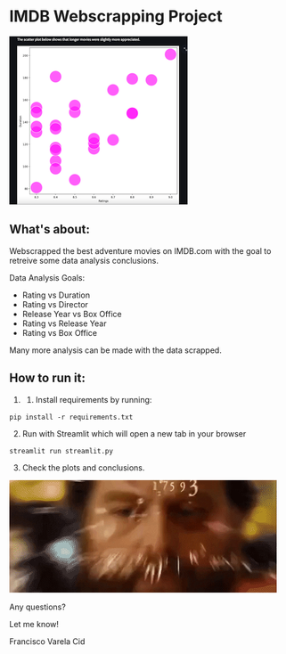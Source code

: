 # IMDB Webscrapping Project

![plot image](./images/imdb_analysis.png)

## What's about: 
Webscrapped the best adventure movies on IMDB.com with the goal to retreive some data analysis conclusions.

Data Analysis Goals:
- Rating vs Duration
- Rating vs Director
- Release Year vs Box Office
- Rating vs Release Year
- Rating vs Box Office

Many more analysis can be made with the data scrapped.

## How to run it:

1. 1) Install requirements by running:
```
pip install -r requirements.txt
```
2. Run with Streamlit which will open a new tab in your browser
```
streamlit run streamlit.py
```
3. Check the plots and conclusions.

![calculations gif](./images/calculations.gif)


Any questions?

Let me know!

Francisco Varela Cid